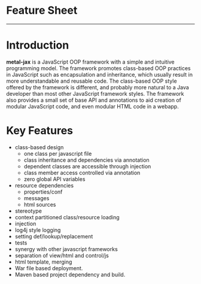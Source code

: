 <h1>Feature Sheet</h1>

---



# Introduction #
**metal-jax** is a JavaScript OOP framework with a simple and intuitive programming model. The framework promotes class-based OOP practices in JavaScript such as encapsulation and inheritance, which usually result in more understandable and reusable code. The class-based OOP style offered by the framework is different, and probably more natural to a Java developer than most other JavaScript framework styles. The framework also provides a small set of base API and annotations to aid creation of modular JavaScript code, and even modular HTML code in a webapp.

# Key Features #
  * class-based design
    * one class per javascript file
    * class inheritance and dependencies via annotation
    * dependent classes are accessible through injection
    * class member access controlled via annotation
    * zero global API variables
  * resource dependencies
    * properties/conf
    * messages
    * html sources
  * stereotype
  * context partitioned class/resource loading
  * injection
  * log4j style logging
  * setting def/lookup/replacement
  * tests
  * synergy with other javascript frameworks
  * separation of view/html and control/js
  * html template, merging
  * War file based deployment.
  * Maven based project dependency and build.
